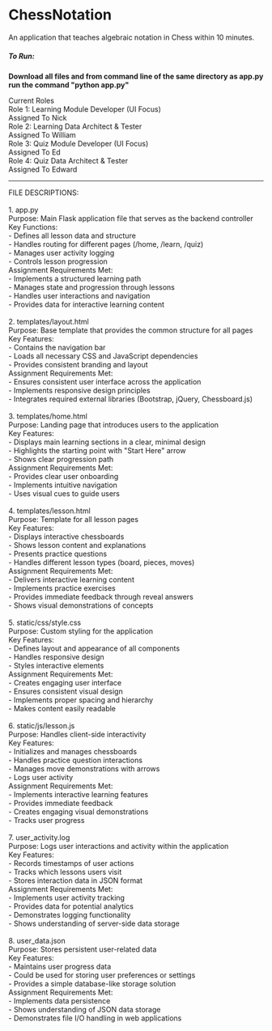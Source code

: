 # ChessNotation
An application that teaches algebraic notation in Chess within 10 minutes.

##### To Run:
**Download all files and from command line of the same directory as app.py run
the command "python app.py"**

Current Roles
<br>
Role 1: Learning Module Developer (UI Focus)<br>
Assigned To Nick<br>
Role 2: Learning Data Architect & Tester<br>
Assigned To William <br>
Role 3: Quiz Module Developer (UI Focus)<br>
Assigned To Ed <br>
Role 4: Quiz Data Architect & Tester<br>
Assigned To Edward<br>
<hr>
FILE DESCRIPTIONS:<br><br>
1. app.py<br>
Purpose: Main Flask application file that serves as the backend controller<br>
Key Functions:<br>
  - Defines all lesson data and structure<br>
  - Handles routing for different pages (/home, /learn, /quiz)<br>
  - Manages user activity logging<br>
  - Controls lesson progression<br>
Assignment Requirements Met:<br>
  - Implements a structured learning path<br>
  - Manages state and progression through lessons<br>
  - Handles user interactions and navigation<br>
  - Provides data for interactive learning content<br><br>
2. templates/layout.html<br>
Purpose: Base template that provides the common structure for all pages<br>
Key Features:<br>
  - Contains the navigation bar<br>
  - Loads all necessary CSS and JavaScript dependencies<br>
  - Provides consistent branding and layout<br>
Assignment Requirements Met:<br>
  - Ensures consistent user interface across the application<br>
  - Implements responsive design principles<br>
  - Integrates required external libraries (Bootstrap, jQuery, Chessboard.js)<br><br>
3. templates/home.html<br>
Purpose: Landing page that introduces users to the application<br>
Key Features:<br>
  - Displays main learning sections in a clear, minimal design<br>
  - Highlights the starting point with "Start Here" arrow<br>
  - Shows clear progression path<br>
Assignment Requirements Met:<br>
  - Provides clear user onboarding<br>
  - Implements intuitive navigation<br>
  - Uses visual cues to guide users<br><br>
4. templates/lesson.html<br>
Purpose: Template for all lesson pages<br>
Key Features:<br>
  - Displays interactive chessboards<br>
  - Shows lesson content and explanations<br>
  - Presents practice questions<br>
  - Handles different lesson types (board, pieces, moves)<br>
Assignment Requirements Met:<br>
  - Delivers interactive learning content<br>
  - Implements practice exercises<br>
  - Provides immediate feedback through reveal answers<br>
  - Shows visual demonstrations of concepts<br><br>
5. static/css/style.css<br>
Purpose: Custom styling for the application<br>
Key Features:<br>
  - Defines layout and appearance of all components<br>
  - Handles responsive design<br>
  - Styles interactive elements<br>
Assignment Requirements Met:<br>
  - Creates engaging user interface<br>
  - Ensures consistent visual design<br>
  - Implements proper spacing and hierarchy<br>
  - Makes content easily readable<br><br>
6. static/js/lesson.js<br>
Purpose: Handles client-side interactivity<br>
Key Features:<br>
  - Initializes and manages chessboards<br>
  - Handles practice question interactions<br>
  - Manages move demonstrations with arrows<br>
  - Logs user activity<br>
Assignment Requirements Met:<br>
  - Implements interactive learning features<br>
  - Provides immediate feedback<br>
  - Creates engaging visual demonstrations<br>
  - Tracks user progress<br><br>
7. user_activity.log<br>
Purpose: Logs user interactions and activity within the application<br>
Key Features:<br>
  - Records timestamps of user actions<br>
  - Tracks which lessons users visit<br>
  - Stores interaction data in JSON format<br>
Assignment Requirements Met:<br>
  - Implements user activity tracking<br>
  - Provides data for potential analytics<br>
  - Demonstrates logging functionality<br>
  - Shows understanding of server-side data storage<br><br>
8. user_data.json<br>
Purpose: Stores persistent user-related data<br>
Key Features:<br>
  - Maintains user progress data<br>
  - Could be used for storing user preferences or settings<br>
  - Provides a simple database-like storage solution<br>
Assignment Requirements Met:<br>
  - Implements data persistence<br>
  - Shows understanding of JSON data storage<br>
  - Demonstrates file I/O handling in web applications<br>

